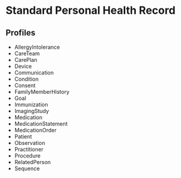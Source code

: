 # Standard Personal Health Record  



## Profiles  

- AllergyIntolerance
- CareTeam
- CarePlan
- Device
- Communication
- Condition
- Consent
- FamilyMemberHistory
- Goal
- Immunization
- ImagingStudy
- Medication
- MedicationStatement
- MedicationOrder
- Patient
- Observation
- Practitioner 
- Procedure
- RelatedPerson
- Sequence
